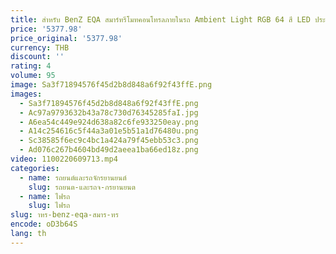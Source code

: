 ```yaml
---
title: สําหรับ BenZ EQA สมาร์ทรีโมทคอนโทรลภายในรถ Ambient Light RGB 64 สี LED ประหยัดพลังงานหลอดไฟชุด
price: '5377.98'
price_original: '5377.98'
currency: THB
discount: ''
rating: 4
volume: 95
image: Sa3f71894576f45d2b8d848a6f92f43ffE.png
images:
  - Sa3f71894576f45d2b8d848a6f92f43ffE.png
  - Ac97a9793632b43a78c730d76345285faI.jpg
  - A6ea54c449e924d638a82c6fe933250eay.png
  - A14c254616c5f44a3a01e5b51a1d76480u.png
  - Sc38585f6ec9c4bc1a424a79f45ebb53c3.png
  - Ad076c267b4604bd49d2aeea1ba66ed18z.png
video: 1100220609713.mp4
categories:
  - name: รถยนต์และรถจักรยานยนต์
    slug: รถยนต-และรถจ-กรยานยนต
  - name: ไฟรถ
    slug: ไฟรถ
slug: าหร-benz-eqa-สมาร-ทร
encode: oD3b64S
lang: th
---
```

  
